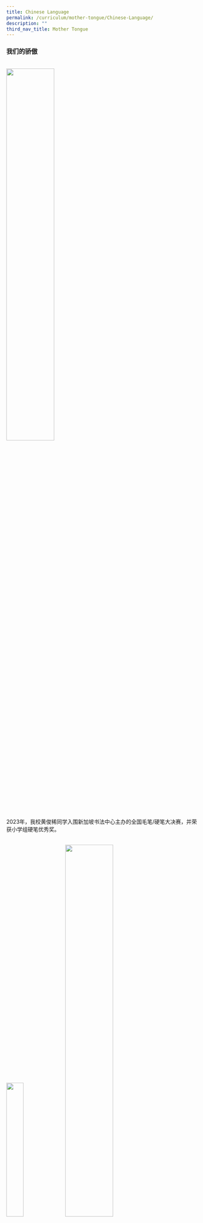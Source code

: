 ```yaml
---
title: Chinese Language
permalink: /curriculum/mother-tongue/Chinese-Language/
description: ""
third_nav_title: Mother Tongue
---
```

### 我们的骄傲
<br>
<img src="/images/pic%20student%2001.jpeg" style="width:50%">
<p>2023年，我校黄俊稀同学入围新加坡书法中心主办的全国毛笔/硬笔大决赛，并荣获小学组硬笔优秀奖。</p><br>
<img src="/images/untitled.gif" style="width:30%">

<img src="/images/Curriculum/Mother%20Tongue/CL/img_1.jpg" style="width:50%">
<p>2022年，在第五届新加坡中小学课文朗诵比赛中，我校吴俊擎同学获得低年级组个人银奖；叶勇克、冯睿一、陈劭齐、李心怡同学获得低年级组团体铜奖；陈语霏同学获得高年级组个人铜奖；高正轩、吴靓萱、简芳菲同学获得高年级组团体银奖；钟慧恩、林桓宇、张昊哲同学获得高年级组团体铜奖。</p><br>
<img src="/images/Curriculum/Mother%20Tongue/CL/img_2.jpg" style="width:50%">
<p>2022年，在佛光山全国中小学硬笔书法比赛中，我校方嘉航同学获得优胜奖，乔生和阿里雅同学获得文化奖，张祯迅同学获得参与奖。</p><br>
<img src="/images/Curriculum/Mother%20Tongue/CL/img_3.jpg" style="width:50%">
<p>2022年，在第11届全国中小学生书法比赛 “翰墨寄情迎国庆” 书法比赛中，我校张祯迅同学获得安慰奖。</p><br>
<img src="/images/Curriculum/Mother%20Tongue/CL/img_4.jpg" style="width:50%">
<p>2021年，在第七届全国小学生绘本创作大赛中，我校许梓乐、张祯迅、王杰洋、林定恩同学合作完成的绘本《队长鸽子》获得佳作奖。</p><br>
<img src="/images/Curriculum/Mother%20Tongue/CL/img_5.jpg" style="width:50%">
<img src="/images/Curriculum/Mother%20Tongue/CL/img_6.jpg" style="width:50%">
<p>2020年，在第六届全国小学生绘本创作大赛中，我校张晓君、李佳耘与陈知遥同学合作完成的绘本《口罩英熊》获得有声组银奖；彭星晴、刘沐恩、闫一诺、黄铂雅与夏华蔓同学合作完成的绘本《时间糖果》获得有声组佳作奖。指导教师王路宁获得优秀指导教师奖。</p><br>
<img src="/images/Curriculum/Mother%20Tongue/CL/img_7.jpg" style="width:50%">
<p>2020年，在福清会馆和培青学校联合主办的“翰墨逸香迎国庆”——第九届全国中小学书法比赛中，我校刘沐恩同学的书法作品从117件作品中脱颖而出，荣获优胜奖。</p><br>
<img src="/images/Curriculum/Mother%20Tongue/CL/img_8.jpg" style="width:50%">
<p>2020年，张桢迅同学参加由新加坡书法家协会主办的第27届全国青少年书法展，他的作品在新加坡书法中心李光前堂展出，并于开幕日当天当众挥毫，与其他青少年切磋书艺。</p><br>
<img src="/images/Curriculum/Mother%20Tongue/CL/img_9.jpg" style="width:50%">
<p>2020年，在第三届新加坡中小学课文朗诵比赛中，我校彭星晴、刘沐恩同学荣获高年级团体组银奖；李择存同学荣获低年级个人组银奖；冯嘉宣、叶献阳、朱勇威同学荣获高年级团体组铜奖；王杰阳同学荣获高年级个人组铜奖；郭芮希、锺廷谦、林妍雅、李思彤同学荣获低年级团体组铜奖；刘卓睿同学荣获低年级个人组铜奖。</p><br>
<img src="/images/Curriculum/Mother%20Tongue/CL/img_10.jpg" style="width:50%">
<p>2020年，在佛光山全国中小学硬笔书法比赛中，我校林楚涵、彭星晴同学获得优胜奖；罗子涵、许汶宣、刘昕怡、李星安和张煜哲同学获得入围奖；阿里雅同学获得入围及文化奖项。百惠小学获得踊跃参与奖。</p><br>
<img src="/images/Curriculum/Mother%20Tongue/CL/img_11.jpg" style="width:50%">
<p>2020年，在由新加坡书法家协会及联合早报联办的第37届全国挥春大会中，百惠小学的八名学生各自挥毫写下一个大字，共同组成一幅对联，分别是：春（刘沐恩)，回（郑赛儿)，大（黄铂雅)，地（张祯迅)，
幸（彭星晴)，福（刘睿怡)，安（陈子惠)，康（林楚涵)。同学们也借此机会参观了"庚子迎新春联展"，观摩他人的作品，提升自己的水平。来自百惠小学的萧老师和卢老师也分别写下了“喜迎”和“新春”四字。本届"全国挥春大会" 由新加坡官委议员何伟山担任大会主宾。</p><br>
<img src="/images/Curriculum/Mother%20Tongue/CL/img_12.jpg" style="width:50%">
<p>2019年，在第二届新加坡中小学华文课文朗诵比赛中，我校杜乐萱、王芯宁和马裕瑾同学荣获高年级团体组银奖；江彩顺、江范德和王舒兮同学荣获高年级团体组铜奖；吴畇萱、丘同妤和邝嘉怡同学荣获低年级团体组铜奖；黄旖旎和罗渝媗同学分别荣获低年级个人组铜奖。</p><br>
<img src="/images/Curriculum/Mother%20Tongue/CL/img_13.jpg" style="width:50%">
<p>2019年，在第五届全国小学生绘本创作大赛中，我校陈知遥、李佳耘、王昊阳、刘禧瑶和蓝心妤同学合作完成的绘本《榴莲的心愿》获得佳作奖，指导教师王路宁获得优秀指导教师奖。</p><br>
<img src="/images/Curriculum/Mother%20Tongue/CL/img_14.jpg" style="width:50%">
<p>2019年，在第四届“星衢墨艺”全国中小学书法大决赛中，我校张桢迅同学荣获优异奖，陈子惠和刘沐恩同学获得安慰奖。百惠小学获得校际组优异表现奖。</p><br>
<img src="/images/Curriculum/Mother%20Tongue/CL/img_15.jpg" style="width:50%">
<p>2019年，我校林楚涵同学在第十届全国毛笔与硬笔书法大赛中获得银牌奖，周朔丞、洪彦哲以及殷明骏同学获得优胜奖。</p><br>
<img src="/images/Curriculum/Mother%20Tongue/CL/img_16.jpg" style="width:50%">
<p>2019年，在佛光山硬笔书法比赛中，我校同学获得一个铜牌奖（林楚涵同学)，三个优胜奖（周朔丞、洪彦哲和殷明骏同学)，三个文化奖（乔生、马德和安娜同学）以及一个感谢奖（叶家仪同学)。</p><br>

### 各项活动

#### 农历新年庆祝活动


百惠的师生们每年都会举行多种多样的文化活动来庆祝农历新年。同学们除了在课室里听老师介绍农历新年的各种传统习俗以外，还会在休息时间时来到食堂——在那里，华文老师和家长义工们已经设置了写春联、剪纸和中国结等多个文化摊位，供同学们尝试。大家热情高涨，积极参与，结束时还能带走一份小小的纪念品呢。
2021年，由于疫情的影响，往年热闹的“捞鱼生”无法进行，舞狮团队也无法进入校园，老师们就自己扮演狮子，走进每一间课室，给同学们带来欢乐。

<img src="/images/Curriculum/Mother%20Tongue/CL/tab2_img_1.jpg" style="width:100%">

### 阅读活动
#### 好饿的毛毛虫

无论学习哪一种语言，阅读都是最重要的学习途径，让孩子受用一生。
百惠小学“好饿的毛毛虫”阅读活动旨在让孩子们拿起书本、爱上读书、读到好书。现在，孩子们已经养成习惯，常常做毛毛虫阅读卡、听故事会的故事、主动借阅课室图书、很快完成主题阅读活动、爱上了日本作家宫西达也的恐龙们……更不会忘记找老师们给自己的阅读手册盖个印章！
◇绘本创作大赛
2021年是我校举办华文绘本创作比赛的第六个年头了。与往年一样，同学们的参与热情十分高涨。我们还特别推出了绘本配音比赛，希望未来的百惠小学能涌现出更多充满创意的小作家哦！
令我们感到骄傲的是，由我校同学创作的绘本《鱼尾狮的秘密》（2017）、《榴莲的心愿》（2019）、《口罩英“熊”》（2020）、《时间糖果》（2020）等绘本在历届全国小学生绘本创作大赛中屡获奖项。

<img src="/images/Curriculum/Mother%20Tongue/CL/tab2_img_2.jpg" style="width:100%">

### 文化活动
#### 母语双周活动


为了弘扬华族文化，让学生们了解、热爱自己的母语，华文部每年都为一至六年级的学生举办一系列精彩的母语双周活动。活动主要是针对各年级的需要而设计，内容涵盖书法、儿歌朗诵、创意绘画和文化营等，还联合家长义工和商家共同举办语文嘉年华和文化嘉年华，让学生“乐学善用”母语，并细细品茗珍贵的文化资产。母语双周活动不仅让学生学习到课本以外的知识，拉近了学生与文化之间的距离，同时也让大家见证了华族文化的魅力。

<iframe width="560" height="315" src="https://www.youtube.com/embed/HBTW-jo9pfY" title="YouTube video player" frameborder="0" allow="accelerometer; autoplay; clipboard-write; encrypted-media; gyroscope; picture-in-picture; web-share" allowfullscreen=""></iframe>

<img src="/images/Curriculum/Mother%20Tongue/CL/tab2_img_3.jpg" style="width:100%">

### 学习资源

<table>
	<thead>
			<tr style="border:1px solid black">
				<th style="border:1px solid black">网站名称 /网址</th>
				<th style="border:1px solid black">内容</th>
				<th style="border:1px solid black">对象</th>
				<th style="border:1px solid black">作用</th>
			</tr>
	</thead>
	<tbody>
			<tr style="border:1px solid black">
				<td style="border:1px solid black"><a href="https://www.seab.gov.sg/home/examinations/approved-dictionaries">SEAB</a></td>
			<td style="border:1px solid black">教育部许可在母语作文考试中使用的词典与电子词典型号列表 。</td>
			<td style="border:1px solid black">3到6年级的学生</td>
			<td style="border:1px solid black">辅助学生在作文考试中选用正确的词语；也可在日常学习中随时查找不会读写的词语 。</td>
		</tr>
		<tr style="border:1px solid black">
			<td style="border:1px solid black"><a href="https://vle.learning.
moe.edu.sg/login">Singapore Student Learning Space (SLS)</a></td>
			<td style="border:1px solid black">教育部推出的“新加坡学生学习平台”提供包括网络视屏、游戏、讨论题目及测验等多种形式的网络资源，是一个有助于培养学生的自主学习能力，并能让教师和家长监督学生学习进程的有力工具。</td>
			<td style="border:1px solid black">1到6年级的学生</td>
			<td style="border:1px solid black">教师能根据学生的学习需要，为学生量身定制合适的学习材料，让学生无论在何时何地，都能使用这个平台来温习功课，加强理解，并巩固所学的知识。</td>
		</tr>
		<tr style="border:1px solid black">
			<td style="border:1px solid black"><a href="https://www.zbschools.sg/">早报校园</a></td>
			<td style="border:1px solid black">平台内容针对中小学生，汇集三份学生报《逗号》《大拇指》和《小拇指》不同种类的新闻与文章。</td>
			<td style="border:1px solid black">1到6年级的学生</td>
			<td style="border:1px solid black">培养学生的阅读兴趣与自主学习的能力，提升他们语文程度 。</td>
		</tr>
		<tr style="border:1px solid black">
			<td style="border:1px solid black"><a href="https://read.sgchinesebooks
.com/primary-schools/">玲子线上阅读平台</a></td>
			<td style="border:1px solid black">玲子传媒是新加坡本土的华文图书出版公司，玲子线上阅读平台主要读者对象是中小学生，其公共阅读专区是免费项目，学生可阅读电子书节选和精选篇章等，也有一些有声书与视频。</td>
			<td style="border:1px solid black">1到6年级的学生</td>
			<td style="border:1px solid black">培养学生的阅读兴趣与自主学习的能力，提升他们语文程度。</td>
		</tr>
		
</tbody>
</table>

### 执教老师
<img src="/images/Curriculum/Mother%20Tongue/CL/table2023.jpg" alt="执教老师">

### English Version
#### Department Members 2023

<table>
	<thead>
		<tr>
			<th style="border:1px solid black;font-weight:normal;">Mdm Teo Siew Yeun</th>
			<th style="border:1px solid black;font-weight:normal;"><b>Head of Department</b><br>Teacher of P4CL1, P1CL4</th>
		</tr>
	</thead>
	<tbody>
		<tr>
			<td style="border:1px solid black;">Mr Lee Eng Tiong</td>
			<td style="border:1px solid black;"><b>Subject Head</b><br>Teacher of P5CL3, P3CL1</td>
		</tr>
		<tr>
			<td style="border:1px solid black;">Mdm Tan Poh Soon</td>
			<td style="border:1px solid black;"><b>P4 Level Rep</b><br>Teacher of P6CL4, P4CL4(MTSP), P1CL3</td>
		</tr>
		<tr>
			<td style="border:1px solid black;">Mdm Wang Luning</td>
			<td style="border:1px solid black;"><b>P1 Level Rep</b><br>Teacher of P6CL2, P1CL5</td>
		</tr>
		<tr>
			<td style="border:1px solid black;">Mdm Chen Shuang Shuang</td>
			<td style="border:1px solid black;"><b>P5 Assistant Level Rep</b><br>Teacher of P5CL2, P4CL3</td>
		</tr>
		<tr>
			<td style="border:1px solid black;">Miss Low Kin Eng</td>
			<td style="border:1px solid black;"><b>P6 Level Rep</b><br>Teacher of P6CL3, P3CL4(MTSP), P2CL3</td>
		</tr>
		<tr>
			<td style="border:1px solid black;">Mdm Wong Peh Yan</td>
			<td style="border:1px solid black;"><b>P3 Level Rep</b><br>Teacher of P5CL5, P3CL2, P1CL2</td>
		</tr>
		<tr>
			<td style="border:1px solid black;">Miss Pamela See</td>
			<td style="border:1px solid black;"><b>P6 HCL Level Rep</b><br>Teacher of P6CL1(HCL), P2CL4</td>
		</tr>
		<tr>
			<td style="border:1px solid black;">Miss Chang Tiantian</td>
			<td style="border:1px solid black;"><b>P5 Level Rep</b><br>Teacher of P5CL4, P3CL3, P1CL1</td>
		</tr>
		<tr>
			<td style="border:1px solid black;">Mdm Shi Rui</td>
			<td style="border:1px solid black;l"><b>P5HCL Level Rep</b><br>Teacher of P5CL1(HCL), P2CL1</td>
		</tr>
		<tr>
			<td style="border:1px solid black;">Mdm Low Mui Kwoon Irene</td>
			<td style="border:1px solid black;">Teacher of P4CL2, P2CL2</td>
		</tr>
	</tbody>
</table>

#### Introduction

<p align="justify">Welcome to PVPS’s Chinese Language Department. We are a dedicated team to help our pupils in developing an interest in learning of their Mother Tongue Language.</p>

<p align="justify">At Park View, students are encouraged to use Chinese language through conversation, lively subject matter, and role play. In class, they have fun with Mandarin tongue twisters, practicing intonation and pronunciation while developing vocabulary in various contexts.</p>

<p align="justify">Other than preparing for the necessary examinations, Park View’s students learn Chinese Language by developing their listening, speaking, reading and writing skills. They are encouraged to use the language effectively and imaginatively, appreciate the culture and literature, and build confidence in using the language through presentation, storytelling, singing and poetry recitation.</p>

<p align="justify">We aim at making every minute in learning the language fun and engaging. We work hand in hand with parents to ensure that the values and practices learnt by the students in school are re-enforced by parents at home.</p>

**<i>USE OF ELECTRONIC OR PRINT DICTIONARIES FOR PR 3 to 6
MOTHER TONGUE COMPOSITION EXAM</i>**

<p align="justify">Primary 3 to Primary 6 students are allowed to use either electronic or print dictionaries during the Mid-Year and End-of-Year Mother Tongue composition examinations. This is in alignment with the Ministry of Education’s initiative implemented since 2006.</p>

<p align="justify">As the Primary 3 students are new to this initiative, please be informed that only approved dictionaries are allowed during the examinations. Students must obtain the endorsement of the dictionaries by their Mother Tongue teachers before bringing them into the examination rooms. A list of the approved dictionaries is attached for your reference.</p>

<a href="https://www.seab.gov.sg/home/examinations/approved-dictionaries">https://www.seab.gov.sg/home/examinations/approved-dictionaries</a>

<p align="justify">For further clarifications, you may access the School Examination and Assessment Branch website at <a href="http://www.seab.gov.sg">http://www.seab.gov.sg</a>, or contact your child’s Mother Tongue teacher.</p>

#### <u>MOTHER TONGUE - CHINESE KEY PROGRAMMES</u>

##### <i>Hungry Caterpillar Reading Programme</i>
<p align="justify">Reading is an integral part of any language learning. The Hungry Caterpillar Reading Programme aims to develop reading habits in students. We do this through reading activities and aligned them with the syllabus. We also leverage on activities organised by our community partners such as National Library Board and Committee for Promoting Chinese Language Learning (CPCLL) to promote reading.</p>

##### <i>Mother Tongue Language (MTL) Fortnight Activitiese</i>
<p align="justify">MTL Fortnight Activities aims to create an immersive environment for the learning of Chinese Language and its culture. Students will engage in language activities and learn about the major Chinese festivals, Calligraphy, stories from the Chinese classics – Journey to the West.</p>

##### <i>Chinese New Year Celebration</i>
<p align="justify">Chinese New Year is the most important festival of the Chinese. Many activities are organised to get the students know more about the food, customs and traditions associated with Chinese New Year.</p>